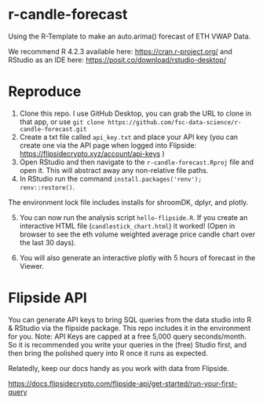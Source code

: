 # r-candle-forecast
  Using the R-Template to make an auto.arima() forecast of ETH VWAP Data.

We recommend R 4.2.3 available here: https://cran.r-project.org/ and RStudio as an IDE here: https://posit.co/download/rstudio-desktop/ 

# Reproduce 

1. Clone this repo. I use GitHub Desktop, you can grab the URL to clone in that app, or use `git clone https://github.com/fsc-data-science/r-candle-forecast.git`
2. Create a txt file called `api_key.txt` and place your API key (you can create one via the API page when logged into Flipside: https://flipsidecrypto.xyz/account/api-keys )
3. Open RStudio and then navigate to the `r-candle-forecast.Rproj` file and open it. This will 
abstract away any non-relative file paths.
4. In RStudio run the command `install.packages('renv'); renv::restore()`.

The environment lock file includes installs for shroomDK, dplyr, and plotly.

5. You can now run the analysis script `hello-flipside.R`. If you create an interactive HTML file (`candlestick_chart.html`) it worked! (Open in browser to see the eth volume weighted average price candle chart over the last 30 days).

6. You will also generate an interactive plotly with 5 hours of forecast in the Viewer. 

# Flipside API 

You can generate API keys to bring SQL queries from the data studio into R & RStudio 
via the flipside package. This repo includes it in the environment for you. Note: API Keys are capped at a free 5,000 query seconds/month.
 So it is recommended you write your queries in the (free) Studio first, and then bring the polished query into R once it runs as expected.

Relatedly, keep our docs handy as you work with data from Flipside. 

https://docs.flipsidecrypto.com/flipside-api/get-started/run-your-first-query


